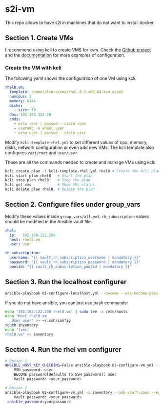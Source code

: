 # s2i-vm
This repo allows to have s2i in machines that do not want to install docker




## Section 1. Create VMs

I recommend using kcli to create VMS for kvm. Check the [Github project](https://github.com/karmab/kcli) and the [documentation](https://buildmedia.readthedocs.org/media/pdf/kcli/latest/kcli.pdf) for more examples of configuration.

### Create the VM with kcli
The following yaml shows the configuration of one VM using kcli:

```yaml
rhel8.vm:
  template: /home/alvaro/vms/rhel-8.1-x86_64-kvm.qcow2
  numcpus: 2
  memory: 6144
  disks:
    - size: 50
  dns: 192.168.122.20
  cmds:
    - echo root | passwd --stdin root
    - useradd -G wheel user
    - echo user | passwd --stdin user
```

Modify `kcli-template-rhel.yml` to set different values of cpu, memory, disks, network configuration or even add new VMs. The kcli template also configures `root/root` and `user/user`.


These are all the commands needed to create and manage VMs using kcli:

```bash
kcli create plan -f kcli-template-rhel.yml rhel8 # Create the Kcli plan with name rhel8
kcli start plan rhel8   # Start the plan
kcli stop plan rhel8    # Stop the plan
kcli get vms            # Show VMs status
kcli delete plan rhel8  # Delete the plan
```


## Section 2. Configure files under group_vars

Modify these values inside `group_vars/all.yml`. `rh_subscription` values should be modified in the Ansible vault file.

```yaml
rhel:
  ip:   192.168.122.200
  host: rhel8.vm
  user: user

rh_subscription:
  username: "{{ vault_rh_subscription_username | mandatory }}"
  password: "{{ vault_rh_subscription_password | mandatory }}"
  poolid: "{{ vault_rh_subscription_poolid | mandatory }}"
```



## Section 3. Run the localhost configurer

```bash
ansible-playbook 01-configure-localhost.yml --become --ask-become-pass
```

If you do not have ansible, you can just use bash commands:

```bash
echo '192.168.122.200 rhel8.vm' | sudo tee -a /etc/hosts
echo "Host rhel8.vm
   User user" >> ~/.ssh/config
touch inventory
echo "[vms]
rhel8.vm" >> inventory
```



## Section 4. Run the rhel vm configurer

```bash
# Option 1
ANSIBLE_HOST_KEY_CHECKING=False ansible-playbook 02-configure-vm.yml -i inventory --ask-vault-pass --ask-pass --become --ask-become-pass
    SSH password: user
    BECOME password[defaults to SSH password]: user
    Vault password: <your_password>

# Option 2
ansible-playbook 02-configure-vm.yml -i inventory --ask-vault-pass --extra-vars "ansible_user=user ansible_ssh_pass=user" --become
    Vault password: <your_password>
 ansible_password=yourpassword
```
